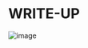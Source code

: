 # WRITE-UP

![image](https://github.com/user-attachments/assets/c83c6617-3a00-4fc8-9b29-923d70c581d4)
